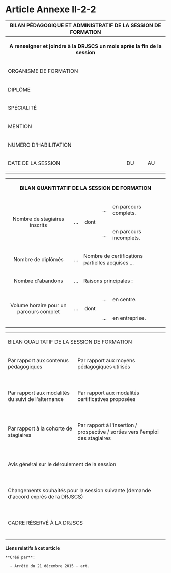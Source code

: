 # Article Annexe II-2-2

<table>
      <tbody>
        <tr>
          <th colspan="3">BILAN PÉDAGOGIQUE ET ADMINISTRATIF DE LA SESSION DE FORMATION

</th>
        </tr>
        <tr>
          <th colspan="3">

A renseigner et joindre à la DRJSCS un mois après la fin de la session

</th>
        </tr>
        <tr>
          <td align="left">

ORGANISME DE FORMATION

</td>
          <td align="left" colspan="2">

</td>
        </tr>
        <tr>
          <td align="left">

DIPLÔME

</td>
          <td align="left" colspan="2">

</td>
        </tr>
        <tr>
          <td align="left">

SPÉCIALITÉ

</td>
          <td colspan="2" align="left">

</td>
        </tr>
        <tr>
          <td align="left">

MENTION

</td>
          <td colspan="2" align="left">

</td>
        </tr>
        <tr>
          <td align="left">

NUMERO D'HABILITATION

</td>
          <td align="left">

</td>
          <td align="left">

</td>
        </tr>
        <tr>
          <td align="left">

DATE DE LA SESSION 

</td>
          <td align="left">

DU

</td>
          <td align="left">

AU

</td>
        </tr>
      </tbody>
    </table>

<table>
      <tbody>
        <tr>
          <th colspan="5">

BILAN QUANTITATIF DE LA SESSION DE FORMATION

</th>
        </tr>
        <tr>
          <td align="center" rowspan="2">

Nombre de stagiaires inscrits

</td>
          <td align="center" rowspan="2">

…

</td>
          <td align="center" rowspan="2">

dont

</td>
          <td align="center">

…

</td>
          <td align="left">

en parcours complets.

</td>
        </tr>
        <tr>
          <td align="center">

…

</td>
          <td align="left">

en parcours incomplets.

</td>
        </tr>
        <tr>
          <td align="center">

Nombre de diplômés

</td>
          <td align="center">

…

</td>
          <td align="left" colspan="3">

Nombre de certifications partielles acquises ...

</td>
        </tr>
        <tr>
          <td align="center">

Nombre d'abandons

</td>
          <td align="center">

…

</td>
          <td colspan="3" align="left">

Raisons principales :

</td>
        </tr>
        <tr>
          <td rowspan="2" align="center">

Volume horaire pour un parcours complet

</td>
          <td rowspan="2" align="center">

…

</td>
          <td align="center" rowspan="2">

dont

</td>
          <td align="center">

…

</td>
          <td align="left">

en centre.

</td>
        </tr>
        <tr>
          <td align="center" valign="middle">

…

</td>
          <td valign="middle" align="left">

en entreprise.

</td>
        </tr>
      </tbody>
    </table>

<table>
      <tbody>
        <tr>
          <td colspan="2" align="left" valign="middle">

BILAN QUALITATIF DE LA SESSION DE FORMATION

</td>
        </tr>
        <tr>
          <td align="left">

Par rapport aux contenus pédagogiques

</td>
          <td align="left">

Par rapport aux moyens pédagogiques utilisés

</td>
        </tr>
        <tr>
          <td align="left">

</td>
          <td align="left">

</td>
        </tr>
        <tr>
          <td align="left">

</td>
          <td align="left">

</td>
        </tr>
        <tr>
          <td align="left">

</td>
          <td align="left">

</td>
        </tr>
        <tr>
          <td align="left">

</td>
          <td align="left">

</td>
        </tr>
        <tr>
          <td align="left">

Par rapport aux modalités du suivi de l'alternance

</td>
          <td align="left">

Par rapport aux modalités certificatives proposées

</td>
        </tr>
        <tr>
          <td align="left">

</td>
          <td align="left">

</td>
        </tr>
        <tr>
          <td align="left">

</td>
          <td align="left">

</td>
        </tr>
        <tr>
          <td align="left">

</td>
          <td align="left">

</td>
        </tr>
        <tr>
          <td align="left">

</td>
          <td align="left">

</td>
        </tr>
        <tr>
          <td align="left">

Par rapport à la cohorte de stagiaires

</td>
          <td align="left">

Par rapport à l'insertion / prospective / sorties vers l'emploi des stagiaires

</td>
        </tr>
        <tr>
          <td align="left">

</td>
          <td align="left">

</td>
        </tr>
        <tr>
          <td align="left">

</td>
          <td align="left">

</td>
        </tr>
        <tr>
          <td align="left">

</td>
          <td align="left">

</td>
        </tr>
        <tr>
          <td align="left">

</td>
          <td align="left">

</td>
        </tr>
        <tr>
          <td colspan="2" align="left">

Avis général sur le déroulement de la session

</td>
        </tr>
        <tr>
          <td align="left" colspan="2">

</td>
        </tr>
        <tr>
          <td colspan="2" align="left">

</td>
        </tr>
        <tr>
          <td colspan="2" align="left">

</td>
        </tr>
        <tr>
          <td align="left" colspan="2">

</td>
        </tr>
        <tr>
          <td colspan="2" align="left">

Changements souhaités pour la session suivante (demande d'accord exprès de la DRJSCS)

</td>
        </tr>
        <tr>
          <td colspan="2" align="left">

</td>
        </tr>
        <tr>
          <td align="left" colspan="2">

</td>
        </tr>
        <tr>
          <td colspan="2" align="left">

</td>
        </tr>
        <tr>
          <td colspan="2" align="left">

</td>
        </tr>
        <tr>
          <td align="left" colspan="2">

CADRE RÉSERVÉ À LA DRJSCS

</td>
        </tr>
        <tr>
          <td colspan="2" align="left">

</td>
        </tr>
        <tr>
          <td colspan="2" align="left">

</td>
        </tr>
        <tr>
          <td align="left" colspan="2">

</td>
        </tr>
        <tr>
          <td align="left" colspan="2">

</td>
        </tr>
      </tbody>
    </table>

**Liens relatifs à cet article**

	**Créé par**:

	  - Arrêté du 21 décembre 2015 - art.
